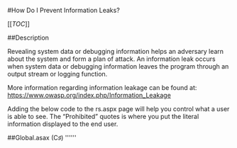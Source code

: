 #How Do I Prevent Information Leaks?

[[_TOC_]]

##Description

Revealing system data or debugging information helps an adversary learn about the system and form a plan of attack. An information leak occurs when system data or debugging information leaves the program through an output stream or logging function. 

More information regarding information leakage can be found at:  https://www.owasp.org/index.php/Information_Leakage 

Adding the below code to the rs.aspx page will help you control what a user is able to see. The “Prohibited” quotes is where you put the literal information displayed to the end user. 

##Global.asax (C♯)
'''<script runat="server">
private bool SystemInfoPresents(ControlCollection controls)
  {
    foreach (Control c in controls)
      if (c.GetType().FullName == "AdHoc.Controls.SystemInfoControl")
        return true;
    foreach (Control c in controls)
      if (SystemInfoPresents(c.Controls))
        return true;
    return false;
  }
 
  protected override void OnLoad(EventArgs e)
  {
    base.OnLoad(e);
    if (SystemInfoPresents(Controls)) {
        //What you place here changes the response on the rs.aspx page in the browser
        Controls.Clear();
        Controls.Add(new LiteralControl("Prohibited"));
    }
  }
  </script>'''
